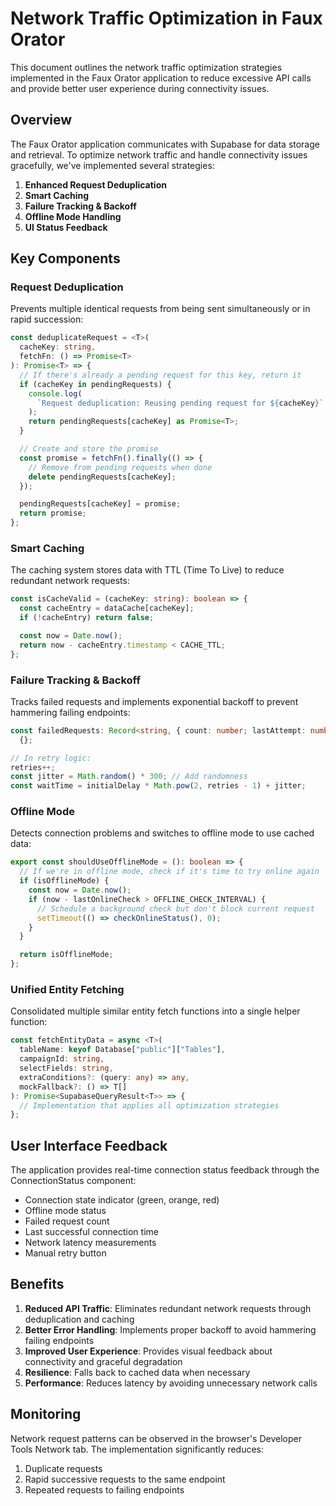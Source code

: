 # Network Traffic Optimization in Faux Orator

This document outlines the network traffic optimization strategies implemented in the Faux Orator application to reduce excessive API calls and provide better user experience during connectivity issues.

## Overview

The Faux Orator application communicates with Supabase for data storage and retrieval. To optimize network traffic and handle connectivity issues gracefully, we've implemented several strategies:

1. **Enhanced Request Deduplication**
2. **Smart Caching**
3. **Failure Tracking & Backoff**
4. **Offline Mode Handling**
5. **UI Status Feedback**

## Key Components

### Request Deduplication

Prevents multiple identical requests from being sent simultaneously or in rapid succession:

```typescript
const deduplicateRequest = <T>(
  cacheKey: string,
  fetchFn: () => Promise<T>
): Promise<T> => {
  // If there's already a pending request for this key, return it
  if (cacheKey in pendingRequests) {
    console.log(
      `Request deduplication: Reusing pending request for ${cacheKey}`
    );
    return pendingRequests[cacheKey] as Promise<T>;
  }

  // Create and store the promise
  const promise = fetchFn().finally(() => {
    // Remove from pending requests when done
    delete pendingRequests[cacheKey];
  });

  pendingRequests[cacheKey] = promise;
  return promise;
};
```

### Smart Caching

The caching system stores data with TTL (Time To Live) to reduce redundant network requests:

```typescript
const isCacheValid = (cacheKey: string): boolean => {
  const cacheEntry = dataCache[cacheKey];
  if (!cacheEntry) return false;

  const now = Date.now();
  return now - cacheEntry.timestamp < CACHE_TTL;
};
```

### Failure Tracking & Backoff

Tracks failed requests and implements exponential backoff to prevent hammering failing endpoints:

```typescript
const failedRequests: Record<string, { count: number; lastAttempt: number }> =
  {};

// In retry logic:
retries++;
const jitter = Math.random() * 300; // Add randomness
const waitTime = initialDelay * Math.pow(2, retries - 1) + jitter;
```

### Offline Mode

Detects connection problems and switches to offline mode to use cached data:

```typescript
export const shouldUseOfflineMode = (): boolean => {
  // If we're in offline mode, check if it's time to try online again
  if (isOfflineMode) {
    const now = Date.now();
    if (now - lastOnlineCheck > OFFLINE_CHECK_INTERVAL) {
      // Schedule a background check but don't block current request
      setTimeout(() => checkOnlineStatus(), 0);
    }
  }

  return isOfflineMode;
};
```

### Unified Entity Fetching

Consolidated multiple similar entity fetch functions into a single helper function:

```typescript
const fetchEntityData = async <T>(
  tableName: keyof Database["public"]["Tables"],
  campaignId: string,
  selectFields: string,
  extraConditions?: (query: any) => any,
  mockFallback?: () => T[]
): Promise<SupabaseQueryResult<T>> => {
  // Implementation that applies all optimization strategies
};
```

## User Interface Feedback

The application provides real-time connection status feedback through the ConnectionStatus component:

- Connection state indicator (green, orange, red)
- Offline mode status
- Failed request count
- Last successful connection time
- Network latency measurements
- Manual retry button

## Benefits

1. **Reduced API Traffic**: Eliminates redundant network requests through deduplication and caching
2. **Better Error Handling**: Implements proper backoff to avoid hammering failing endpoints
3. **Improved User Experience**: Provides visual feedback about connectivity and graceful degradation
4. **Resilience**: Falls back to cached data when necessary
5. **Performance**: Reduces latency by avoiding unnecessary network calls

## Monitoring

Network request patterns can be observed in the browser's Developer Tools Network tab. The implementation significantly reduces:

1. Duplicate requests
2. Rapid successive requests to the same endpoint
3. Repeated requests to failing endpoints
